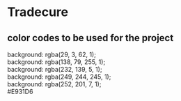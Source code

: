 # Tradecure

## color codes to be used for the project
background: rgba(29, 3, 62, 1);  
background: rgba(138, 79, 255, 1);  
background: rgba(232, 139, 5, 1);  
background: rgba(249, 244, 245, 1);  
background: rgba(252, 201, 7, 1);  
#E931D6


